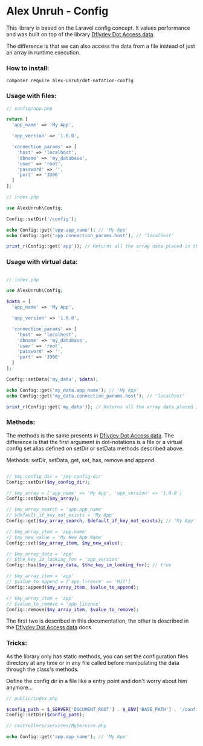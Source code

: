 # Alex Unruh - Config

This library is based on the Laravel config concept. It values performance and was built on top of the library [Dflydev Dot Access data](https://github.com/dflydev/dflydev-dot-access-data).

The difference is that we can also access the data from a file instead of just an array in runtime execution.

### How to install:

```
composer require alex-unruh/dot-notation-config
```

### Usage with files:

```php
// config/app.php

return [
  'app_name' => 'My App',

  'app_version' => '1.0.0',

  'connection_params' => [
    'host' => 'localhost',
    'dbname' => 'my_database',
    'user' => 'root',
    'password' => '',
    'port' => '3306'
  ]
];

// index.php

use AlexUnruh\Config;

Config::setDir('/config');

echo Config::get('app.app_name'); // 'My App'
echo Config::get('app.connection_params.host'); // 'localhost'

print_r(Config::get('app')); // Returns all the array data placed in the app file.
```

### Usage with virtual data:

```php

// index.php

use AlexUnruh\Config;

$data = [
  'app_name' => 'My App',

  'app_version' => '1.0.0',

  'connection_params' => [
    'host' => 'localhost',
    'dbname' => 'my_database',
    'user' => 'root',
    'password' => '',
    'port' => '3306'
  ]
];

Config::setData('my_data', $data);

echo Config::get('my_data.app_name'); // 'My App'
echo Config::get('my_data.connection_params.host'); // 'localhost'

print_r(Config::get('my_data')); // Returns all the array data placed in the my_data array.
```

### Methods:

The methods is the same presents in [Dflydev Dot Access data](https://github.com/dflydev/dflydev-dot-access-data). The difference is that the first argument in dot-notations is a file or a virtual config set alias defined on setDir or setData methods described above.

Methods: setDir, setData, get, set, has, remove and append.

```php

// $my_config_dir = '/my-config-dir'
Config::setDir($my_config_dir);

// $my_array = ['app_name' => 'My App', 'app_version' => '1.0.0']
Config::setData($my_array);

// $my_array_search = 'app.app_name'
// $default_if_key_not_exists = 'My App'
Config::get($my_array_search, $default_if_key_not_exists); // 'My App'

// $my_array_item = 'app.name'
// $my_new_value = 'My New App Name'
Config::set($my_array_item, $my_new_value);

// $my_array_data = 'app'
// $the_key_im_looking_for = 'app_version'
Config::has($my_array_data, $the_key_im_looking_for); // true

// $my_array_item = 'app'
// $value_to_append = ['app_licence' => 'MIT']
Config::append($my_array_item, $value_to_append);

// $my_array_item = 'app'
// $value_to_remove = 'app_licence'
Config::remove($my_array_item, $value_to_remove);
```

The first two is described in this documentation, the other is described in the [Dflydev Dot Access data](https://github.com/dflydev/dflydev-dot-access-data) docs.

### Tricks:

As the library only has static methods, you can set the configuration files directory at any time or in any file called before manipulating the data through the class's methods.

Define the config dir in a file like a entry point and don't worry about him anymore...

```php
// public/index.php

$config_path = $_SERVER['DOCUMENT_ROOT'] . $_ENV['BASE_PATH'] . '/config';
Config::setDir($config_path);

// controllers/services/MyService.php

echo Config::get('app.app_name'); // 'My App'
